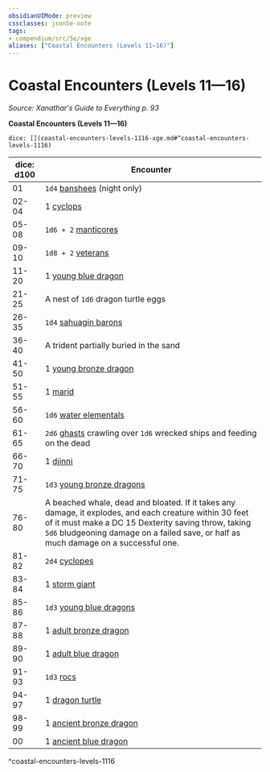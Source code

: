 ```yaml
---
obsidianUIMode: preview
cssclasses: json5e-note
tags:
- compendium/src/5e/xge
aliases: ["Coastal Encounters (Levels 11—16)"]
---
```

# Coastal Encounters (Levels 11—16)
*Source: Xanathar's Guide to Everything p. 93* 

**Coastal Encounters (Levels 11—16)**

`dice: [](coastal-encounters-levels-1116-xge.md#^coastal-encounters-levels-1116)`

| dice: d100 | Encounter |
|------------|-----------|
| 01 | `1d4` [banshees](5E2014官方资源/bestiary/undead/banshee.md) (night only) |
| 02-04 | 1 [cyclops](5E2014官方资源/bestiary/giant/cyclops.md) |
| 05-08 | `1d6 + 2` [manticores](5E2014官方资源/bestiary/monstrosity/manticore.md) |
| 09-10 | `1d8 + 2` [veterans](5E2014官方资源/bestiary/humanoid/veteran.md) |
| 11-20 | 1 [young blue dragon](5E2014官方资源/bestiary/dragon/young-blue-dragon.md) |
| 21-25 | A nest of `1d6` dragon turtle eggs |
| 26-35 | `1d4` [sahuagin barons](5E2014官方资源/bestiary/humanoid/sahuagin-baron.md) |
| 36-40 | A trident partially buried in the sand |
| 41-50 | 1 [young bronze dragon](5E2014官方资源/bestiary/dragon/young-bronze-dragon.md) |
| 51-55 | 1 [marid](5E2014官方资源/bestiary/elemental/marid.md) |
| 56-60 | `1d6` [water elementals](5E2014官方资源/bestiary/elemental/water-elemental.md) |
| 61-65 | `2d6` [ghasts](5E2014官方资源/bestiary/undead/ghast.md) crawling over `1d6` wrecked ships and feeding on the dead |
| 66-70 | 1 [djinni](5E2014官方资源/bestiary/elemental/djinni.md) |
| 71-75 | `1d3` [young bronze dragons](5E2014官方资源/bestiary/dragon/young-bronze-dragon.md) |
| 76-80 | A beached whale, dead and bloated. If it takes any damage, it explodes, and each creature within 30 feet of it must make a DC 15 Dexterity saving throw, taking `5d6` bludgeoning damage on a failed save, or half as much damage on a successful one. |
| 81-82 | `2d4` [cyclopes](5E2014官方资源/bestiary/giant/cyclops.md) |
| 83-84 | 1 [storm giant](5E2014官方资源/bestiary/giant/storm-giant.md) |
| 85-86 | `1d3` [young blue dragons](5E2014官方资源/bestiary/dragon/young-blue-dragon.md) |
| 87-88 | 1 [adult bronze dragon](5E2014官方资源/bestiary/dragon/adult-bronze-dragon.md) |
| 89-90 | 1 [adult blue dragon](5E2014官方资源/bestiary/dragon/adult-blue-dragon.md) |
| 91-93 | `1d3` [rocs](5E2014官方资源/bestiary/monstrosity/roc.md) |
| 94-97 | 1 [dragon turtle](5E2014官方资源/bestiary/dragon/dragon-turtle.md) |
| 98-99 | 1 [ancient bronze dragon](5E2014官方资源/bestiary/dragon/ancient-bronze-dragon.md) |
| 00 | 1 [ancient blue dragon](5E2014官方资源/bestiary/dragon/ancient-blue-dragon.md) |
^coastal-encounters-levels-1116